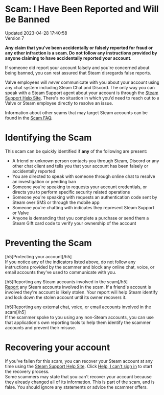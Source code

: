 # Scam: I Have Been Reported and Will Be Banned
Updated 2023-04-28 17:40:58  
Version 7  

**Any claim that you've been accidentally or falsely reported for fraud or any other infraction is a scam. Do not follow any instructions provided by anyone claiming to have accidentally reported your account.**   
  
If someone did report your account falsely and you're concerned about being banned, you can rest assured that Steam disregards false reports.   
  
Valve employees will *never* communicate with you about your account using any chat system including Steam Chat and Discord. The only way you can speak with a Steam Support agent about your account is through the [Steam Support Help Site](help.steampowered.com). There's no situation in which you'd need to reach out to a Valve or Steam employee directly to resolve an issue.  
  
Information about other scams that may target Steam accounts can be found in the [Scam FAQ](https://help.steampowered.com/faqs/view/70E6-991B-233B-A37B).    
  
# Identifying the Scam
  
This scam can be quickly identified if **any** of the following are present:  
* A friend or unknown person contacts you through Steam, Discord or any other chat client and tells you that your account has been falsely or accidentally reported
* You are directed to speak with someone through online chat to resolve an investigation or pending ban
* Someone you're speaking to requests your account credentials, or directs you to perform specific security related operations
* Someone you're speaking with requests an authentication code sent by Steam over SMS or through the mobile app
* Someone you're chatting with indicates they represent Steam Support or Valve
* Anyone is demanding that you complete a purchase or send them a Steam Gift card code to verify your ownership of the account
  
  
  
# Preventing the Scam
  
[h5]Protecting your account[/h5]  
If you notice any of the indicators listed above, do not follow any instructions provided by the scammer and block any online chat, voice, or email accounts they've used to communicate with you.   
  
  
[h5]Reporting any Steam accounts involved in the scam[/h5]  
[Report](https://help.steampowered.com/faqs/view/4D07-D139-587C-2080) any Steam accounts involved in the scam. If a friend's account is involved they're account is likely stolen. Your report will help Steam identify and lock down the stolen account until its owner recovers it.  
  
  
[h5]Reporting any external chat, voice, or email accounts involved in the scam[/h5]  
If the scammer spoke to you using any non-Steam accounts, you can use that application's own reporting tools to help them identify the scammer accounts and prevent their misuse.  
  
  
# Recovering your account
  
If you've fallen for this scam, you can recover your Steam account at any time using the [Steam Support Help Site](https://help.steampowered.com/en/). Click [Help, I can't sign in](https://help.steampowered.com/wizard/HelpWithLogin) to start the recovery process.   
Some scammers may state that you can't recover your account because they already changed all of its information. This is part of the scam, and is false. You should ignore any statements or advice the scammer offers.
